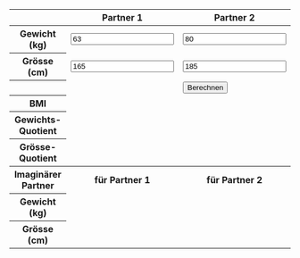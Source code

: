 <table class="table table-striped partner1">
<thead>
  <th></th>
  <th>Partner 1</th>
  <th>Partner 2</th>
</thead>
<tbody>
  <tr>
    <th>Gewicht (kg)</th>
    <td class=""><input id="partner1Weight" type="number" value="63" /></td>
    <td class=""><input id="partner2Weight" type="number" value="80" /></td>
  </tr>
  <tr>
    <th>Grösse (cm)</th>
    <td class=""><input id="partner1Height" type="number" value="165" /></td>
    <td class=""><input id="partner2Height" type="number" value="185" /></td>
  </tr>
  <tr>
    <th></th>
    <td class=""></td>
    <td class=""><button onclick="calculate()" class="btn btn-primary float-right">Berechnen</button></td>
  </tr>
  <tr>
    <th>BMI</th>
    <td class="partner1 original bmi"></td>
    <td class="partner2 original bmi"></td>
  </tr>
  <tr>
    <th>Gewichts-Quotient</th>
    <td class="partner1 original weight-quotient"></td>
    <td class="partner2 original weight-quotient"></td>
  </tr>
  <tr>
    <th>Grösse-Quotient</th>
    <td class="partner1 original height-quotient"></td>
    <td class="partner2 original height-quotient"></td>
  </tr>
  <tr>
    <th>Imaginärer Partner</th>
    <th class="partner1 reverse">für Partner 1</th>
    <th class="partner2 reverse">für Partner 2</th>
  </tr>
  <tr>
    <th>Gewicht (kg)</th>
    <td class="partner1 reverse weight"></td>
    <td class="partner2 reverse weight"></td>
  </tr>
  <tr>
    <th>Grösse (cm)</th>
    <td class="partner1 reverse height"></td>
    <td class="partner2 reverse height"></td>
  </tr>
</tbody>
</table>

<div id="fazit-box" style="display:none;">
<p><strong>Fazit Partner 1</strong><br />Dein Partner wäre <span class="partner1 reverse weight"></span> kg schwer und wäre <span class="partner1 reverse height"></span> m gross, wenn man dieselben körperlichen Verhältnisse annimmt wie zwischen dir und Partner 2.
</p><p>
<strong>Fazit Partner 2</strong><br />Dein Partner wäre <span class="partner2 reverse weight"></span> kg schwer und wäre <span class="partner2 reverse height"></span> m gross, wenn man dieselben körperlichen Verhältnisse annimmt wie zwischen dir und Partner 1.
</p>
</div>

